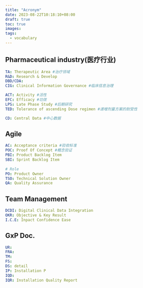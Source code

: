 ```yaml
---
title: "Acronym"
date: 2023-08-22T10:18:10+08:00
draft: true
toc: true
images:
tags:
  - vocabulary
---
```


## Pharmaceutical industry(医疗行业)

```yml
TA: Therapeutic Area #治疗领域
R&D: Research & Develop
DBD/CDA: 
CIG: Clinical Information Governance #临床信息治理

ACT: Activity #活性
EFC: Efficacy #功效
LPS: Late Phase Study #后期研究
TED: Tolerance of ascending Dose regimen #递增剂量方案的耐受性

CD: Central Data #中心数据
```
  
## Agile

```yml
AC: Acceptance criteria #验收标准
POC: Proof Of Concept #概念验证
PBI: Product Backlog Item
SBI: Sprint Backlog Item
  
# Role
PO: Product Owner
TSO: Technical Solution Owner
QA: Quality Assurance

```

  
## Team Management

```yml
DCDI: Digital Clinical Data Integration
OKR: Objective & Key Result
I.C.E: Inpact Confidence Ease

```

  
## GxP Doc.

```yml
UR:
FRA:
TM:
FS:
DS: detail 
IP: Installation P
IQD:
IQR: Installation Quality Report

```

